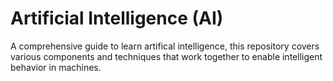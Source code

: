 # Artificial Intelligence (AI)
A comprehensive guide to learn artifical intelligence, this repository covers various components and techniques that work together to enable intelligent behavior in machines. 
